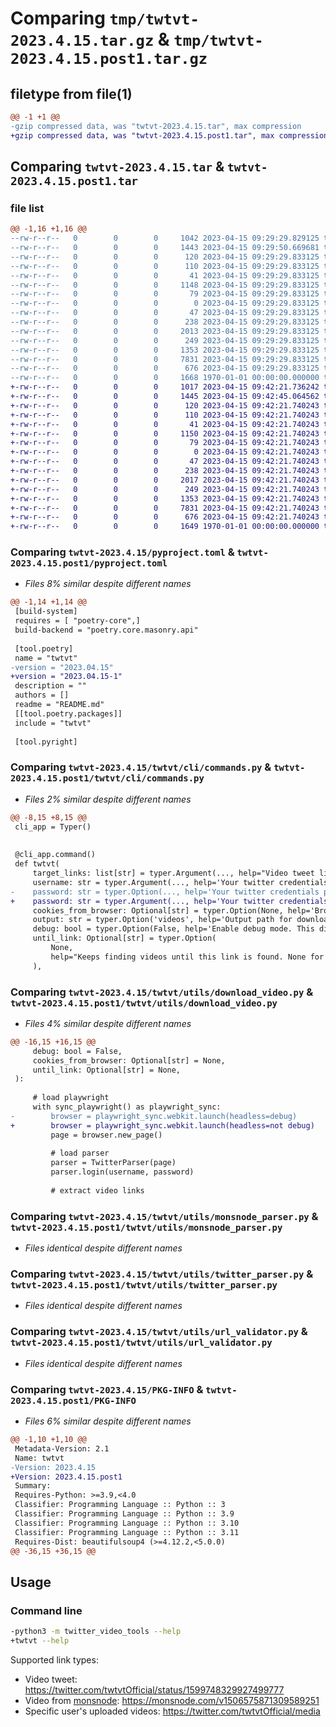 # Comparing `tmp/twtvt-2023.4.15.tar.gz` & `tmp/twtvt-2023.4.15.post1.tar.gz`

## filetype from file(1)

```diff
@@ -1 +1 @@
-gzip compressed data, was "twtvt-2023.4.15.tar", max compression
+gzip compressed data, was "twtvt-2023.4.15.post1.tar", max compression
```

## Comparing `twtvt-2023.4.15.tar` & `twtvt-2023.4.15.post1.tar`

### file list

```diff
@@ -1,16 +1,16 @@
--rw-r--r--   0        0        0     1042 2023-04-15 09:29:29.829125 twtvt-2023.4.15/README.md
--rw-r--r--   0        0        0     1443 2023-04-15 09:29:50.669681 twtvt-2023.4.15/pyproject.toml
--rw-r--r--   0        0        0      120 2023-04-15 09:29:29.833125 twtvt-2023.4.15/twtvt/__init__.py
--rw-r--r--   0        0        0      110 2023-04-15 09:29:29.833125 twtvt-2023.4.15/twtvt/__main__.py
--rw-r--r--   0        0        0       41 2023-04-15 09:29:29.833125 twtvt-2023.4.15/twtvt/cli/__init__.py
--rw-r--r--   0        0        0     1148 2023-04-15 09:29:29.833125 twtvt-2023.4.15/twtvt/cli/commands.py
--rw-r--r--   0        0        0       79 2023-04-15 09:29:29.833125 twtvt-2023.4.15/twtvt/main.py
--rw-r--r--   0        0        0        0 2023-04-15 09:29:29.833125 twtvt-2023.4.15/twtvt/tests/__init__.py
--rw-r--r--   0        0        0       47 2023-04-15 09:29:29.833125 twtvt-2023.4.15/twtvt/tests/sample_test.py
--rw-r--r--   0        0        0      238 2023-04-15 09:29:29.833125 twtvt-2023.4.15/twtvt/utils/__init__.py
--rw-r--r--   0        0        0     2013 2023-04-15 09:29:29.833125 twtvt-2023.4.15/twtvt/utils/download_video.py
--rw-r--r--   0        0        0      249 2023-04-15 09:29:29.833125 twtvt-2023.4.15/twtvt/utils/logger.py
--rw-r--r--   0        0        0     1353 2023-04-15 09:29:29.833125 twtvt-2023.4.15/twtvt/utils/monsnode_parser.py
--rw-r--r--   0        0        0     7831 2023-04-15 09:29:29.833125 twtvt-2023.4.15/twtvt/utils/twitter_parser.py
--rw-r--r--   0        0        0      676 2023-04-15 09:29:29.833125 twtvt-2023.4.15/twtvt/utils/url_validator.py
--rw-r--r--   0        0        0     1668 1970-01-01 00:00:00.000000 twtvt-2023.4.15/PKG-INFO
+-rw-r--r--   0        0        0     1017 2023-04-15 09:42:21.736242 twtvt-2023.4.15.post1/README.md
+-rw-r--r--   0        0        0     1445 2023-04-15 09:42:45.064562 twtvt-2023.4.15.post1/pyproject.toml
+-rw-r--r--   0        0        0      120 2023-04-15 09:42:21.740243 twtvt-2023.4.15.post1/twtvt/__init__.py
+-rw-r--r--   0        0        0      110 2023-04-15 09:42:21.740243 twtvt-2023.4.15.post1/twtvt/__main__.py
+-rw-r--r--   0        0        0       41 2023-04-15 09:42:21.740243 twtvt-2023.4.15.post1/twtvt/cli/__init__.py
+-rw-r--r--   0        0        0     1150 2023-04-15 09:42:21.740243 twtvt-2023.4.15.post1/twtvt/cli/commands.py
+-rw-r--r--   0        0        0       79 2023-04-15 09:42:21.740243 twtvt-2023.4.15.post1/twtvt/main.py
+-rw-r--r--   0        0        0        0 2023-04-15 09:42:21.740243 twtvt-2023.4.15.post1/twtvt/tests/__init__.py
+-rw-r--r--   0        0        0       47 2023-04-15 09:42:21.740243 twtvt-2023.4.15.post1/twtvt/tests/sample_test.py
+-rw-r--r--   0        0        0      238 2023-04-15 09:42:21.740243 twtvt-2023.4.15.post1/twtvt/utils/__init__.py
+-rw-r--r--   0        0        0     2017 2023-04-15 09:42:21.740243 twtvt-2023.4.15.post1/twtvt/utils/download_video.py
+-rw-r--r--   0        0        0      249 2023-04-15 09:42:21.740243 twtvt-2023.4.15.post1/twtvt/utils/logger.py
+-rw-r--r--   0        0        0     1353 2023-04-15 09:42:21.740243 twtvt-2023.4.15.post1/twtvt/utils/monsnode_parser.py
+-rw-r--r--   0        0        0     7831 2023-04-15 09:42:21.740243 twtvt-2023.4.15.post1/twtvt/utils/twitter_parser.py
+-rw-r--r--   0        0        0      676 2023-04-15 09:42:21.740243 twtvt-2023.4.15.post1/twtvt/utils/url_validator.py
+-rw-r--r--   0        0        0     1649 1970-01-01 00:00:00.000000 twtvt-2023.4.15.post1/PKG-INFO
```

### Comparing `twtvt-2023.4.15/pyproject.toml` & `twtvt-2023.4.15.post1/pyproject.toml`

 * *Files 8% similar despite different names*

```diff
@@ -1,14 +1,14 @@
 [build-system]
 requires = [ "poetry-core",]
 build-backend = "poetry.core.masonry.api"
 
 [tool.poetry]
 name = "twtvt"
-version = "2023.04.15"
+version = "2023.04.15-1"
 description = ""
 authors = []
 readme = "README.md"
 [[tool.poetry.packages]]
 include = "twtvt"
 
 [tool.pyright]
```

### Comparing `twtvt-2023.4.15/twtvt/cli/commands.py` & `twtvt-2023.4.15.post1/twtvt/cli/commands.py`

 * *Files 2% similar despite different names*

```diff
@@ -8,15 +8,15 @@
 cli_app = Typer()
 
 
 @cli_app.command()
 def twtvt(
     target_links: list[str] = typer.Argument(..., help="Video tweet link or target user's likes or media."),
     username: str = typer.Argument(..., help='Your twitter credentials username.'),
-    password: str = typer.Option(..., help='Your twitter credentials password.'),
+    password: str = typer.Argument(..., help='Your twitter credentials password.'),
     cookies_from_browser: Optional[str] = typer.Option(None, help='Browser to get cookies from. '),
     output: str = typer.Option('videos', help='Output path for downloaded videos.'),
     debug: bool = typer.Option(False, help='Enable debug mode. This disables headless mode of Browser.'),
     until_link: Optional[str] = typer.Option(
         None,
         help="Keeps finding videos until this link is found. None for no limit. Only for user's likes or media.",
     ),
```

### Comparing `twtvt-2023.4.15/twtvt/utils/download_video.py` & `twtvt-2023.4.15.post1/twtvt/utils/download_video.py`

 * *Files 4% similar despite different names*

```diff
@@ -16,15 +16,15 @@
     debug: bool = False,
     cookies_from_browser: Optional[str] = None,
     until_link: Optional[str] = None,
 ):
 
     # load playwright
     with sync_playwright() as playwright_sync:
-        browser = playwright_sync.webkit.launch(headless=debug)
+        browser = playwright_sync.webkit.launch(headless=not debug)
         page = browser.new_page()
 
         # load parser
         parser = TwitterParser(page)
         parser.login(username, password)
 
         # extract video links
```

### Comparing `twtvt-2023.4.15/twtvt/utils/monsnode_parser.py` & `twtvt-2023.4.15.post1/twtvt/utils/monsnode_parser.py`

 * *Files identical despite different names*

### Comparing `twtvt-2023.4.15/twtvt/utils/twitter_parser.py` & `twtvt-2023.4.15.post1/twtvt/utils/twitter_parser.py`

 * *Files identical despite different names*

### Comparing `twtvt-2023.4.15/twtvt/utils/url_validator.py` & `twtvt-2023.4.15.post1/twtvt/utils/url_validator.py`

 * *Files identical despite different names*

### Comparing `twtvt-2023.4.15/PKG-INFO` & `twtvt-2023.4.15.post1/PKG-INFO`

 * *Files 6% similar despite different names*

```diff
@@ -1,10 +1,10 @@
 Metadata-Version: 2.1
 Name: twtvt
-Version: 2023.4.15
+Version: 2023.4.15.post1
 Summary: 
 Requires-Python: >=3.9,<4.0
 Classifier: Programming Language :: Python :: 3
 Classifier: Programming Language :: Python :: 3.9
 Classifier: Programming Language :: Python :: 3.10
 Classifier: Programming Language :: Python :: 3.11
 Requires-Dist: beautifulsoup4 (>=4.12.2,<5.0.0)
@@ -36,15 +36,15 @@
 ```
 
 ## Usage
 
 ### Command line
 
 ```sh
-python3 -m twitter_video_tools --help
+twtvt --help
 ```
 
 Supported link types:
 
 - Video tweet: <https://twitter.com/twtvtOfficial/status/1599748329927499777>
 - Video from [monsnode](https://monsnode.com): <https://monsnode.com/v1506575871309589251>
 - Specific user's uploaded videos: <https://twitter.com/twtvtOfficial/media>
```


